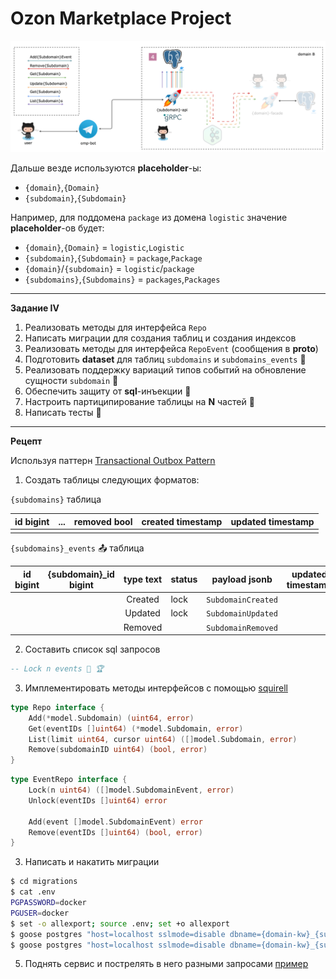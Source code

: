 # Ozon Marketplace Project

![schema](images/postgres.png)

Дальше везде используются **placeholder**-ы:

- `{domain}`,`{Domain}`
- `{subdomain}`,`{Subdomain}`

Например, для поддомена `package` из домена `logistic` значение **placeholder**-ов будет:

- `{domain}`,`{Domain}` = `logistic`,`Logistic`
- `{subdomain}`,`{Subdomain}` = `package`,`Package`
- `{domain}`/`{subdomain}` = `logistic`/`package`
- `{subdomains}`,`{Subdomains}` = `packages`,`Packages`

---

**Задание IV**

1. Реализовать методы для интерфейса `Repo`
2. Написать миграции для создания таблиц и создания индексов
3. Реализовать методы для интерфейса `RepoEvent` (сообщения в **proto**)
4. Подготовить **dataset** для таблиц `subdomains` и `subdomains_events` :gem:
5. Реализовать поддержку вариаций типов событий на обновление сущности `subdomain` :gem:
6. Обеспечить защиту от **sql**-инъекции :gem:
7. Настроить партиципирование таблицы на **N** частей :gem:
8. Написать тесты :gem:

---

**Рецепт**

Используя паттерн [Transactional Outbox Pattern](https://microservices.io/patterns/data/transactional-outbox.html)

1. Создать таблицы следующих форматов:

`{subdomains}` таблица

| id **bigint** | ...  | removed **bool** | created **timestamp** | updated **timestamp** |
| :-----------: | :--: | :--------------: | :-------------------: | :-------------------: |
|               |      |                  |                       |                       |



`{subdomains}_events` 📤 таблица

| id **bigint** | {subdomain}_id **bigint** | type **text** | status | payload **jsonb**  | updated **timestamp** |
| :-----------: | :-----------------------: | :-----------: | ------ | :----------------: | ------- |
|               |                           |    Created    | lock   | `SubdomainCreated` |         |
|               |                           |    Updated    | lock   | `SubdomainUpdated` |         |
|               |                           |    Removed    |        | `SubdomainRemoved` |         |


2. Составить список sql запросов

```sql
-- Lock n events 🐘 🏆
```

3. Имплементировать методы интерфейсов с помощью [squirell](https://github.com/Masterminds/squirrel)

```go
type Repo interface {
	Add(*model.Subdomain) (uint64, error)
	Get(eventIDs []uint64) (*model.Subdomain, error)
	List(limit uint64, cursor uint64) ([]model.Subdomain, error)
	Remove(subdomainID uint64) (bool, error)
}
```



```go
type EventRepo interface {
	Lock(n uint64) ([]model.SubdomainEvent, error)
	Unlock(eventIDs []uint64) error

	Add(event []model.SubdomainEvent) error
	Remove(eventIDs []uint64) (bool, error)
}
```

3. Написать и накатить миграции
```sh
$ cd migrations
$ cat .env
PGPASSWORD=docker
PGUSER=docker
$ set -o allexport; source .env; set +o allexport
$ goose postgres "host=localhost sslmode=disable dbname={domain-kw}_{subdomain}_api port=5432" up
$ goose postgres "host=localhost sslmode=disable dbname={domain-kw}_{subdomain}_api port=5432" status
```
5. Поднять сервис и пострелять в него разными запросами [пример](https://github.com/ozonmp/omp-template-api/blob/main/DOCS.md#gateway)
